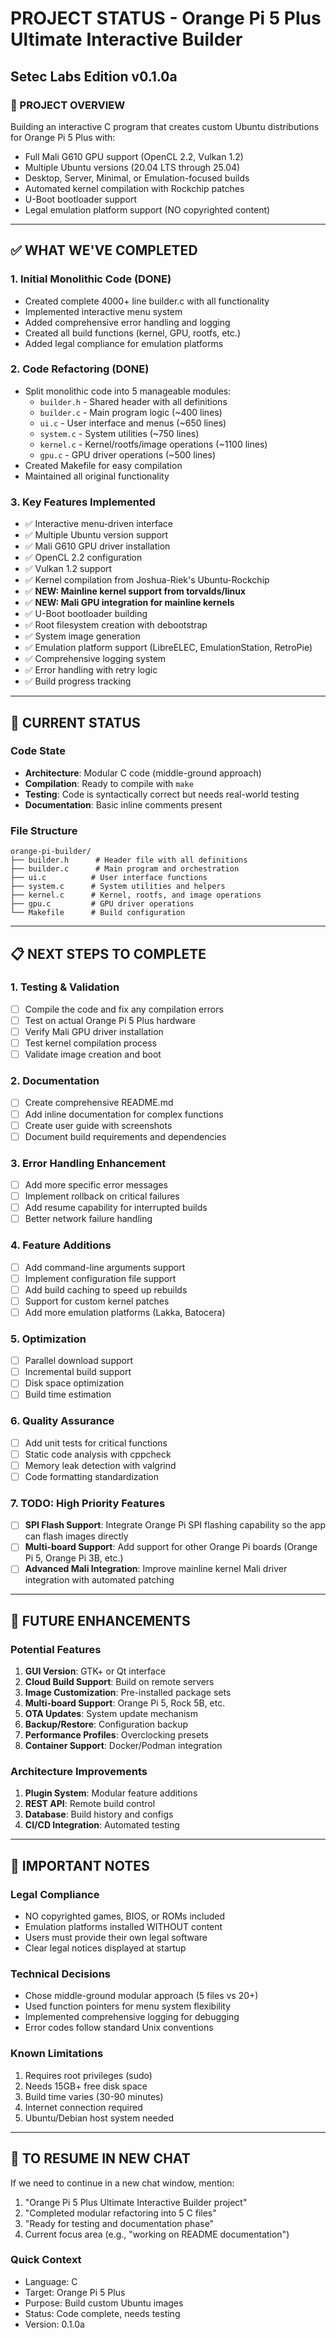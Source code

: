 # PROJECT STATUS - Orange Pi 5 Plus Ultimate Interactive Builder
## Setec Labs Edition v0.1.0a

### 🎯 PROJECT OVERVIEW
Building an interactive C program that creates custom Ubuntu distributions for Orange Pi 5 Plus with:
- Full Mali G610 GPU support (OpenCL 2.2, Vulkan 1.2)
- Multiple Ubuntu versions (20.04 LTS through 25.04)
- Desktop, Server, Minimal, or Emulation-focused builds
- Automated kernel compilation with Rockchip patches
- U-Boot bootloader support
- Legal emulation platform support (NO copyrighted content)

---

## ✅ WHAT WE'VE COMPLETED

### 1. **Initial Monolithic Code (DONE)**
- Created complete 4000+ line builder.c with all functionality
- Implemented interactive menu system
- Added comprehensive error handling and logging
- Created all build functions (kernel, GPU, rootfs, etc.)
- Added legal compliance for emulation platforms

### 2. **Code Refactoring (DONE)**
- Split monolithic code into 5 manageable modules:
  - `builder.h` - Shared header with all definitions
  - `builder.c` - Main program logic (~400 lines)
  - `ui.c` - User interface and menus (~650 lines)
  - `system.c` - System utilities (~750 lines)
  - `kernel.c` - Kernel/rootfs/image operations (~1100 lines)
  - `gpu.c` - GPU driver operations (~500 lines)
- Created Makefile for easy compilation
- Maintained all original functionality

### 3. **Key Features Implemented**
- ✅ Interactive menu-driven interface
- ✅ Multiple Ubuntu version support
- ✅ Mali G610 GPU driver installation
- ✅ OpenCL 2.2 configuration
- ✅ Vulkan 1.2 support
- ✅ Kernel compilation from Joshua-Riek's Ubuntu-Rockchip
- ✅ **NEW: Mainline kernel support from torvalds/linux**
- ✅ **NEW: Mali GPU integration for mainline kernels**
- ✅ U-Boot bootloader building
- ✅ Root filesystem creation with debootstrap
- ✅ System image generation
- ✅ Emulation platform support (LibreELEC, EmulationStation, RetroPie)
- ✅ Comprehensive logging system
- ✅ Error handling with retry logic
- ✅ Build progress tracking

---

## 🔄 CURRENT STATUS

### Code State
- **Architecture**: Modular C code (middle-ground approach)
- **Compilation**: Ready to compile with `make`
- **Testing**: Code is syntactically correct but needs real-world testing
- **Documentation**: Basic inline comments present

### File Structure
```
orange-pi-builder/
├── builder.h      # Header file with all definitions
├── builder.c      # Main program and orchestration
├── ui.c          # User interface functions
├── system.c      # System utilities and helpers
├── kernel.c      # Kernel, rootfs, and image operations
├── gpu.c         # GPU driver operations
└── Makefile      # Build configuration
```

---

## 📋 NEXT STEPS TO COMPLETE

### 1. **Testing & Validation**
- [ ] Compile the code and fix any compilation errors
- [ ] Test on actual Orange Pi 5 Plus hardware
- [ ] Verify Mali GPU driver installation
- [ ] Test kernel compilation process
- [ ] Validate image creation and boot

### 2. **Documentation**
- [ ] Create comprehensive README.md
- [ ] Add inline documentation for complex functions
- [ ] Create user guide with screenshots
- [ ] Document build requirements and dependencies

### 3. **Error Handling Enhancement**
- [ ] Add more specific error messages
- [ ] Implement rollback on critical failures
- [ ] Add resume capability for interrupted builds
- [ ] Better network failure handling

### 4. **Feature Additions**
- [ ] Add command-line arguments support
- [ ] Implement configuration file support
- [ ] Add build caching to speed up rebuilds
- [ ] Support for custom kernel patches
- [ ] Add more emulation platforms (Lakka, Batocera)

### 5. **Optimization**
- [ ] Parallel download support
- [ ] Incremental build support
- [ ] Disk space optimization
- [ ] Build time estimation

### 6. **Quality Assurance**
- [ ] Add unit tests for critical functions
- [ ] Static code analysis with cppcheck
- [ ] Memory leak detection with valgrind
- [ ] Code formatting standardization

### 7. **TODO: High Priority Features**
- [ ] **SPI Flash Support**: Integrate Orange Pi SPI flashing capability so the app can flash images directly
- [ ] **Multi-board Support**: Add support for other Orange Pi boards (Orange Pi 5, Orange Pi 3B, etc.)
- [ ] **Advanced Mali Integration**: Improve mainline kernel Mali driver integration with automated patching

---

## 🚀 FUTURE ENHANCEMENTS

### Potential Features
1. **GUI Version**: GTK+ or Qt interface
2. **Cloud Build Support**: Build on remote servers
3. **Image Customization**: Pre-installed package sets
4. **Multi-board Support**: Orange Pi 5, Rock 5B, etc.
5. **OTA Updates**: System update mechanism
6. **Backup/Restore**: Configuration backup
7. **Performance Profiles**: Overclocking presets
8. **Container Support**: Docker/Podman integration

### Architecture Improvements
1. **Plugin System**: Modular feature additions
2. **REST API**: Remote build control
3. **Database**: Build history and configs
4. **CI/CD Integration**: Automated testing

---

## 📝 IMPORTANT NOTES

### Legal Compliance
- NO copyrighted games, BIOS, or ROMs included
- Emulation platforms installed WITHOUT content
- Users must provide their own legal software
- Clear legal notices displayed at startup

### Technical Decisions
- Chose middle-ground modular approach (5 files vs 20+)
- Used function pointers for menu system flexibility
- Implemented comprehensive logging for debugging
- Error codes follow standard Unix conventions

### Known Limitations
1. Requires root privileges (sudo)
2. Needs 15GB+ free disk space
3. Build time varies (30-90 minutes)
4. Internet connection required
5. Ubuntu/Debian host system needed

---

## 🔧 TO RESUME IN NEW CHAT

If we need to continue in a new chat window, mention:
1. "Orange Pi 5 Plus Ultimate Interactive Builder project"
2. "Completed modular refactoring into 5 C files"
3. "Ready for testing and documentation phase"
4. Current focus area (e.g., "working on README documentation")

### Quick Context
- Language: C
- Target: Orange Pi 5 Plus
- Purpose: Build custom Ubuntu images
- Status: Code complete, needs testing
- Version: 0.1.0a